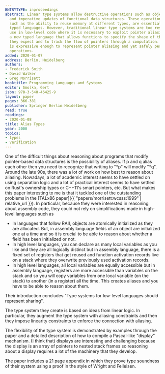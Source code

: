 ```yaml
---
ENTRYTYPE: inproceedings
abstract: Linear type systems allow destructive operations such as object deallocation
  and imperative updates of functional data structures. These operations and others,
  such as the ability to reuse memory at different types, are essential in low-level
  typed languages. However, traditional linear type systems are too restrictive for
  use in low-level code where it is necessary to exploit pointer aliasing. We present
  a new typed language that allows functions to specify the shape of the store that
  they expect and to track the flow of pointers through a computation. Our type system
  is expressive enough to represent pointer aliasing and yet safely permit destructive
  operations.
added: 2020-01-07
address: Berlin, Heidelberg
authors:
- Frederick Smith
- David Walker
- Greg Morrisett
booktitle: Programming Languages and Systems
editor: Smolka, Gert
isbn: 978-3-540-46425-9
layout: paper
pages: 366-381
publisher: Springer Berlin Heidelberg
read: true
readings:
- 2020-01-08
title: Alias Types
year: 2000
topics:
- types
- verification
---
```


One of the difficult things about reasoning about programs that
modify pointer-based data structures is the possibility of
aliases.
If p and q alias each other then you need to recognize that writing
to "\*p" will modify "\*q".
Around the late 90s, there was a lot of work on how best to
reason about aliasing.
Nowadays, a lot of academic interest seems to have settled on using
separation logic and a lot of practical interest seems to have
settled on Rust's ownership types or C++11's smart pointers, etc.
But what makes this paper interesting to me is that it tackled
one of the outstanding problems in the
[TALx86 paper]({{ "papers/morrisett:wcsss:1999" | relative_url }}).
In particular, because they were interested in reasoning
about assembly code, they could not rely on
simplifications made in high-level languages such as

- In languages that follow RAII, objects are atomically
  initialized as they are allocated.
  But, in assembly language fields of an object are
  initialized one at a time and so it is crucial to be
  able to reason about whether a field has been initialized
  or not.
- In high level languages, you can declare as many local
  variables as you like and they are all logically distinct
  but in assembly language, there is a fixed set of registers
  that get reused and function activation records live on
  a stack where they overwrite previously used activation
  records.
- In high level languages, all local variables are equally
  accessible but in assembly language, registers are more
  accessible than variables on the stack and so you will
  copy variables from one local variable (on the stack)
  to another (in a register) all the time.
  This creates aliases and you have to be able to reason
  about them.
  
Their introduction concludes "Type systems for low-level languages
should represent sharing".

The type system they create is based on ideas from linear logic.
In particular, they augment the type system with aliasing constraints and then they impose linearity constraints to
enforce the connection with aliasing.


The flexibility of the type system is demonstrated by examples
through the paper and a detailed description of how to compile
a Pascal-like "display" mechanism.
(I think that) displays are interesting and challenging
because the display is an array of pointers to nested
stack frames so reasoning about a display requires a lot
of the machinery that they develop.

The paper includes a 21 page appendix in which they prove
type soundness of their system using a proof in the style
of Wright and Felleisen.